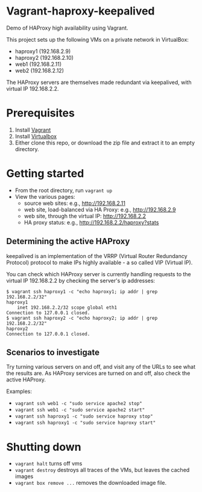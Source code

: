 Vagrant-haproxy-keepalived
====================

Demo of HAProxy high availability using Vagrant.

This project sets up the following VMs on a private network in VirtualBox:

* haproxy1 (192.168.2.9)
* haproxy2 (192.168.2.10)
* web1 (192.168.2.11)
* web2 (192.168.2.12)

The HAProxy servers are themselves made redundant via keepalived, with
virtual IP 192.168.2.2.

# Prerequisites

1.  Install [Vagrant](http://www.vagrantup.com/downloads.html)
2.  Install [Virtualbox](https://www.virtualbox.org/wiki/Downloads)
3.  Either clone this repo, or download the zip file and extract it to an empty directory.

# Getting started

* From the root directory, run `vagrant up`
* View the various pages:
  * source web sites: e.g., http://192.168.2.11
  * web site, load-balanced via HA Proxy: e.g., http://192.168.2.9
  * web site, through the virtual IP: http://192.168.2.2
  * HA proxy status: e.g., http://192.168.2.2/haproxy?stats

## Determining the active HAProxy

keepalived is an implementation of the VRRP (Virtual Router Redundancy
Protocol) protocol to make IPs highly available - a so called VIP
(Virtual IP).

You can check which HAProxy server is currently handling requests to the virtual IP 192.168.2.2 by checking the server's ip addresses:

    $ vagrant ssh haproxy1 -c "echo haproxy1; ip addr | grep 192.168.2.2/32"
    haproxy1
        inet 192.168.2.2/32 scope global eth1
    Connection to 127.0.0.1 closed.
    $ vagrant ssh haproxy2 -c "echo haproxy2; ip addr | grep 192.168.2.2/32"
    haproxy2
    Connection to 127.0.0.1 closed.

## Scenarios to investigate

Try turning various servers on and off, and visit any of the URLs to
see what the results are.  As HAProxy services are turned on and off,
also check the active HAProxy.

Examples:

* `vagrant ssh web1 -c "sudo service apache2 stop"`
* `vagrant ssh web1 -c "sudo service apache2 start"`
* `vagrant ssh haproxy1 -c "sudo service haproxy stop"`
* `vagrant ssh haproxy1 -c "sudo service haproxy start"`


# Shutting down

* `vagrant halt` turns off vms
* `vagrant destroy` destroys all traces of the VMs, but leaves the
  cached images
* `vagrant box remove ...` removes the downloaded image file.

